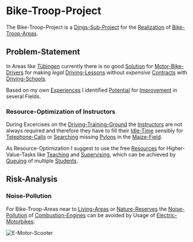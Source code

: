 # Bike-Troop-Project <a id="1"/>

The Bike-Troop-Project is a [Dings-Sub-Project](300000033.md) for the [Realization](600033.md) of [Bike-Troop-Areas](300060002.md).

## Problem-Statement <a id="1000"/>

In Areas like [Tübingen](2000001.md) currently there is no good [Solution](600024.md) for [Motor-Bike-Drivers](1100100006.md) for making *legal* [Driving-Lessons](1100000014.md) without *expensive* [Contracts](670037.md) with [Driving-Schools](1100100003.md).

Based on my own [Experiences](600096.md) I identified [Potential](60128.md) for [Improvement](60135.md) in several Fields.

### Resource-Optimization of Instructors <a id="1100"/>

During Excercises on the [Driving-Training-Ground](1100100004.md) the [Instructors](202000017.md) are not always required and therefore they have to fill their [Idle-Time](600192.md) sensibly for [Telephone-Calls](1000020001.md) or [Searching](600091.md) missing [Pylons](1100100007.md) in the [Maize-Field](260100003.md).

As Resource-Optimization I suggest to use the free [Resources](60174.md) for Higher-Value-Tasks like [Teaching](600193.md) and [Supervising](600194.md), which can be achieved by [Queuing](404.md) of multiple [Students](60087.md).

## Risk-Analysis <a id="2000"/>

### Noise-Pollution <a id="2100"/>

For Bike-Troop-Areas near to [Living-Areas](404.md) or [Nature-Reserves](404.md) the [Noise-Pollution](290000001.md) of [Combustion-Engines](200400008.md) can be avoided by Usage of [Electric-Motorbikes](200500006.md):

![E-Motor-Scooter](400000174.jpg)
